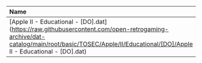|Name|Size|
|:---|---:|
|[Apple II - Educational - [DO].dat](https://raw.githubusercontent.com/open-retrogaming-archive/dat-catalog/main/root/basic/TOSEC/Apple/II/Educational/[DO]/Apple II - Educational - [DO].dat)|67351|
